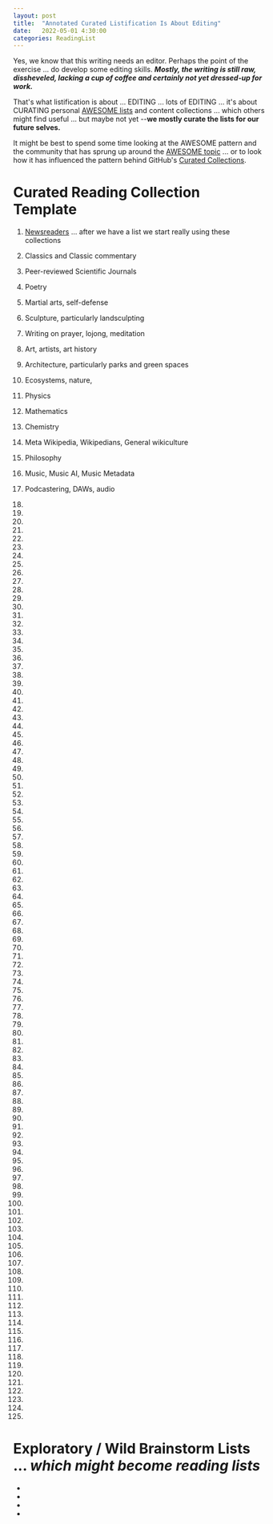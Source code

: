 ```yaml
---
layout: post
title:  "Annotated Curated Listification Is About Editing"
date:   2022-05-01 4:30:00
categories: ReadingList
---
```


Yes, we know that this writing needs an editor. Perhaps the point of the exercise ... do develop some editing skills. ***Mostly, the writing is still raw, dissheveled, lacking a cup of coffee and certainly not yet dressed-up for work.***

That's what listification is about ... EDITING ... lots of EDITING ... it's about CURATING personal [AWESOME lists](https://github.com/topics/awesome) and content collections ... which others might find useful ... but maybe not yet --**we mostly curate the lists for our future selves.**

It might be best to spend some time looking at the AWESOME pattern and the community that has sprung up around the [AWESOME topic](https://github.com/topics/awesome) ... or to look how it has influenced the pattern behind GitHub's [Curated Collections](https://github.com/collections).


# Curated Reading Collection Template

1) [Newsreaders](https://github.com/topics/rss-reader?o=desc&s=forks) ... after we have a list we start really using these collections

2) Classics and Classic commentary

3) Peer-reviewed Scientific Journals

4) Poetry

5) Martial arts, self-defense

6) Sculpture, particularly landsculpting

7) Writing on prayer, lojong, meditation 

8) Art, artists, art history

9) Architecture, particularly parks and green spaces

10) Ecosystems, nature,

11) Physics

12) Mathematics

13) Chemistry

14) Meta Wikipedia, Wikipedians, General wikiculture

15) Philosophy

16) Music, Music AI, Music Metadata

17) Podcastering, DAWs, audio

18)

19)

20)

21)

22) 

23)

24) 

25)

26)

27)

28)

29)

30)

31)

32) 

33)

34) 

35)

36)

37)

38)

39)

40)

41)

42) 

43)

44) 

45)

46)

47)

48)

49)

50)

51)

52) 

53)

54) 

55)

56)

57)

58)

59)

60)

61)

62) 

63)

64) 

65)

66)

67)

68)

69)

70)

71)

72) 

73)

74) 

75)

76)

77)

78)

79)

80)

81)

82) 

83)

84) 

85)

86)

87)

88)

89)

90)

91)

92) 

93)

94) 

95)

96)

97)

98)

99)

100)

101)

102) 

103)

104) 

105)

106)

107)

108)

109)

110)

111)

112) 

113)

114) 

115)

116)

117)

118)

119)

120)

121)

122)

123)

124)

125)

# Exploratory / Wild Brainstorm Lists ... *which might become reading lists*


* 

* 

* 

* 

